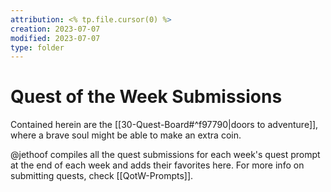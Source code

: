 ```yaml
---
attribution: <% tp.file.cursor(0) %>
creation: 2023-07-07
modified: 2023-07-07
type: folder
---
```


# Quest of the Week Submissions

Contained herein are the [[30-Quest-Board#^f97790|doors to adventure]], where a brave soul might be able to make an extra coin.

@jethoof compiles all the quest submissions for each week's quest prompt at the end of each week and adds their favorites here.
For more info on submitting quests, check [[QotW-Prompts]].
